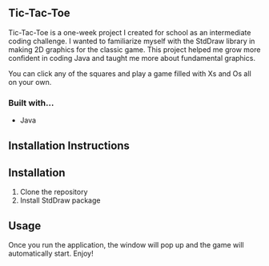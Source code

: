## Tic-Tac-Toe

Tic-Tac-Toe is a one-week project I created for school as an intermediate coding challenge.
I wanted to familiarize myself with the StdDraw library in making 2D graphics for the classic game.
This project helped me grow more confident in coding Java and taught me more about fundamental graphics.

You can click any of the squares and play a game filled with Xs and Os all on your own.
### Built with...
* Java

## Installation Instructions

## Installation
1. Clone the repository
2. Install StdDraw package

## Usage

Once you run the application, the window will pop up and the game will automatically start.
Enjoy!

